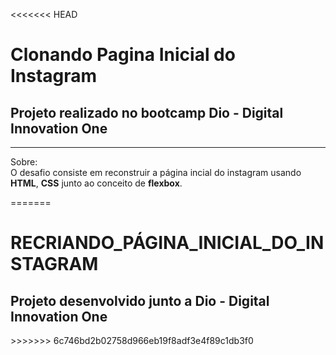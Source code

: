 <<<<<<< HEAD
# Clonando Pagina Inicial do Instagram #
## Projeto realizado no bootcamp Dio - Digital Innovation One ##
---
Sobre: <br>
O desafio consiste em reconstruir a página incial do instagram usando **HTML**, **CSS** junto ao conceito de **flexbox**.


=======
# RECRIANDO_PÁGINA_INICIAL_DO_INSTAGRAM
<h2> Projeto desenvolvido junto a Dio - Digital Innovation One</h2>
>>>>>>> 6c746bd2b02758d966eb19f8adf3e4f89c1db3f0
